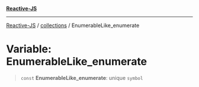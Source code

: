 [**Reactive-JS**](../../README.md)

***

[Reactive-JS](../../README.md) / [collections](../README.md) / EnumerableLike\_enumerate

# Variable: EnumerableLike\_enumerate

> `const` **EnumerableLike\_enumerate**: unique `symbol`
